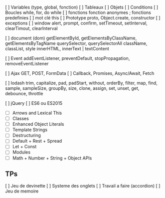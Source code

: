 [ ] Variables (type, global, fonction)
[ ] Tableaux
[ ] Objets
[ ] Conditions
[ ] Boucles
while, for, do while
[ ] fonctions
fonction anonymes ; fonctions predefinies
[ ] mot clé this
[ ] Prototype
proto, Object.create, constructor
[ ] exceptions
[ ] window
alert, prompt, confirm, setTimeout, setInterval, clearTimout, clearInterval

[ ] document (dom)
getElementById, getElementsByClassName, getElementsByTagName
querySelector, querySelectorAll
className, classList, style
innerHTML, innerText | textContent

[ ] Event
addEventListener, preventDefault, stopPropagation, removeEventListener

[ ] Ajax
GET, POST, FormData
[ ] Callback, Promises, Async/Await, Fetch

[ ] lodash
trim, capitalize, pad, padStart, without, orderBy, filter, map, find, sample, sampleSize, groupBy, size, clone, assign, set, unset, get, debounce, throttle

[ ] jQuery
[ ] ES6 ou ES2015

- [ ] Arrows and Lexical This
- [ ] Classes
- [ ] Enhanced Object Literals
- [ ] Template Strings
- [ ] Destructuring
- [ ] Default + Rest + Spread
- [ ] Let + Const
- [ ] Modules
- [ ] Math + Number + String + Object APIs

## TPs

[ ] Jeu de devinette
[ ] Systeme des onglets
[ ] Travail a faire (accordion)
[ ] Jeu de memoire

